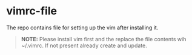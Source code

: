 # vimrc-file


The repo contains file for setting up the vim after installing it. 


> **NOTE:** Please install vim first and the replace the file contents wih ~/.vimrc. If not present already create and update. 
